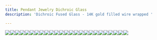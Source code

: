```yaml
---
title: Pendant Jewelry Dichroic Glass
description: 'Dichroic Fused Glass - 14K gold filled wire wrapped '

---
```

![](/assets/img/img_7649.jpeg)![](/assets/img/img_7652.jpeg)![](/assets/img/img_7686.jpeg)![](/assets/img/img_7685.jpeg)![](/assets/img/img_7681.jpeg)![](/assets/img/img_7674.jpeg)![](/assets/img/img_7673.jpeg)![](/assets/img/img_7684.jpeg)![](/assets/img/img_7687.jpeg)![](/assets/img/img_7682.jpeg)![](/assets/img/img_7677.jpeg)![](/assets/img/img_7672.jpeg)![](/assets/img/img_7676.jpeg)![](/assets/img/img_7683.jpeg)![](/assets/img/img_7678.jpeg)![](/assets/img/img_7680.jpeg)![](/assets/img/img_7679.jpeg)![](/assets/img/img_7671.jpeg)![](/assets/img/img_7675.jpeg)![](/assets/img/img_7668.jpeg)![](/assets/img/img_7666.jpeg)![](/assets/img/img_7665.jpeg)![](/assets/img/img_7669.jpeg)![](/assets/img/img_7670.jpeg)![](/assets/img/img_7651.jpeg)